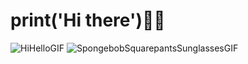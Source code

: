 # print('Hi there')🙋‍♂️
![HiHelloGIF](https://user-images.githubusercontent.com/108655043/187030779-60c0d453-2aed-4654-9702-9ee0f4777447.gif)
![SpongebobSquarepantsSunglassesGIF](https://user-images.githubusercontent.com/108655043/178454735-a64656dd-1d82-41a1-a90d-260a1f986170.gif)


<!--
**sunbongE/sunbongE** is a ✨ _special_ ✨ repository because its `README.md` (this file) appears on your GitHub profile.

Here are some ideas to get you started:

- 🔭 I’m currently working on ...
- 🌱 I’m currently learning ...
- 👯 I’m looking to collaborate on ...
- 🤔 I’m looking for help with ...
- 💬 Ask me about ...
- 📫 How to reach me: ...
- 😄 Pronouns: ...
- ⚡ Fun fact: ...
-->
